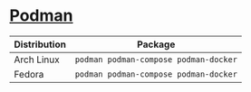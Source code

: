 # [Podman](https://github.com/containers/podman)

| Distribution | Package                               |
| ------------ | ------------------------------------- |
| Arch Linux   | `podman podman-compose podman-docker` |
| Fedora       | `podman podman-compose podman-docker` |
